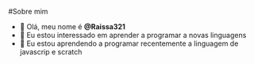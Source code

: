  #Sobre mim

- 👋 Olá, meu nome é **@Raissa321**
- 👀 Eu estou interessado em aprender a programar a novas linguagens  
- 🌱 Eu estou aprendendo a programar recentemente a linguagem de javascrip e scratch



<!---
Raissa321/Raissa321 is a ✨ special ✨ repository because its `README.md` (this file) appears on your GitHub profile.
You can click the Preview link to take a look at your changes.
--->
